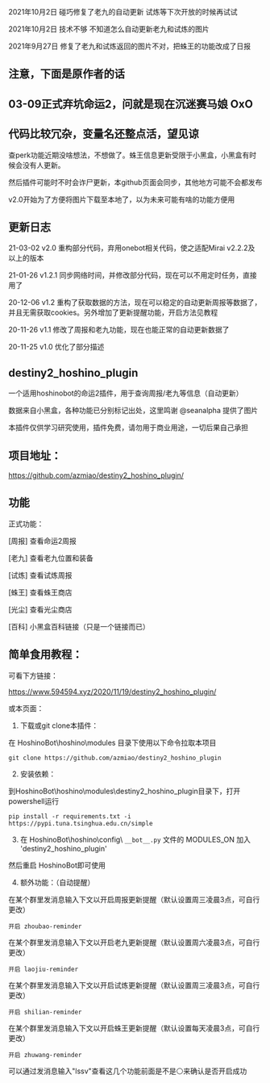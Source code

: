 2021年10月2日
碰巧修复了老九的自动更新 试炼等下次开放的时候再试试

2021年10月2日
技术不够 不知道怎么自动更新老九和试炼的图片

2021年9月27日
修复了老九和试炼返回的图片不对，把蛛王的功能改成了日报






## 注意，下面是原作者的话

## 03-09正式弃坑命运2，问就是现在沉迷赛马娘 OxO

## 代码比较冗杂，变量名还整点活，望见谅

查perk功能近期没啥想法，不想做了。蛛王信息更新受限于小黑盒，小黑盒有时候会没有人更新。

然后插件可能时不时会诈尸更新，本github页面会同步，其他地方可能不会都发布

v2.0开始为了方便将图片下载至本地了，以为未来可能有啥的功能方便用

## 更新日志

21-03-02    v2.0    重构部分代码，弃用onebot相关代码，使之适配Mirai v2.2.2及 以上的版本

21-01-26    v1.2.1  同步网络时间，并修改部分代码，现在可以不用定时任务，直接用了

20-12-06    v1.2    重构了获取数据的方法，现在可以稳定的自动更新周报等数据了，并且无需获取cookies。另外增加了更新提醒功能，开启方法见教程

20-11-26    v1.1    修改了周报和老九功能，现在也能正常的自动更新数据了

20-11-25    v1.0    优化了部分描述

## destiny2_hoshino_plugin

一个适用hoshinobot的命运2插件，用于查询周报/老九等信息（自动更新）

数据来自小黑盒，各种功能已分别标记出处，这里鸣谢 @seanalpha 提供了图片

本插件仅供学习研究使用，插件免费，请勿用于商业用途，一切后果自己承担

## 项目地址：
https://github.com/azmiao/destiny2_hoshino_plugin/

## 功能

正式功能：

[周报] 查看命运2周报

[老九] 查看老九位置和装备

[试炼] 查看试炼周报

[蛛王] 查看蛛王商店

[光尘] 查看光尘商店

[百科] 小黑盒百科链接（只是一个链接而已）

## 简单食用教程：

可看下方链接：

https://www.594594.xyz/2020/11/19/destiny2_hoshino_plugin/

或本页面：

1. 下载或git clone本插件：

在 HoshinoBot\hoshino\modules 目录下使用以下命令拉取本项目
```
git clone https://github.com/azmiao/destiny2_hoshino_plugin
```
2. 安装依赖：

到HoshinoBot\hoshino\modules\destiny2_hoshino_plugin目录下，打开powershell运行
```
pip install -r requirements.txt -i https://pypi.tuna.tsinghua.edu.cn/simple
```

3. 在 HoshinoBot\hoshino\config\ `__bot__.py` 文件的 MODULES_ON 加入 'destiny2_hoshino_plugin'

然后重启 HoshinoBot即可使用

4. 额外功能：（自动提醒）

在某个群里发消息输入下文以开启周报更新提醒（默认设置周三凌晨3点，可自行更改）
```
开启 zhoubao-reminder
```
在某个群里发消息输入下文以开启老九更新提醒（默认设置周六凌晨3点，可自行更改）
```
开启 laojiu-reminder
```
在某个群里发消息输入下文以开启试炼更新提醒（默认设置周三凌晨3点，可自行更改）
```
开启 shilian-reminder
```
在某个群里发消息输入下文以开启蛛王更新提醒（默认设置每天凌晨3点，可自行更改）
```
开启 zhuwang-reminder
```
可以通过发消息输入"lssv"查看这几个功能前面是不是⚪来确认是否开启成功
